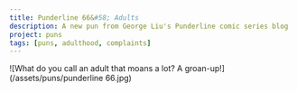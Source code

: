 ```yaml
---
title: Punderline 66&#58; Adults 
description: A new pun from George Liu's Punderline comic series blog
project: puns
tags: [puns, adulthood, complaints]
---
```



![What do you call an adult that moans a lot? A groan-up!](/assets/puns/punderline 66.jpg)
